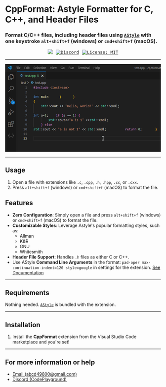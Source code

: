 # CppFormat: Astyle Formatter for C, C++, and Header Files

### Format C/C++ files, including header files using [`AStyle`](https://astyle.sourceforge.net/astyle.html) with one keystroke `alt+shift+f` (windows) or `cmd+shift+f` (macOS).

<div align="center" style="text-align:center;font-family: monospace; display: flex; align-items: center; justify-content: center; width: 100%; gap: 10px">
    <a href="https://nextjs-boilerplate-ashy-nine-64.vercel.app/demo-cpp"><img
            src="https://komarev.com/ghpvc/?username=AB498&label=DEMO&style=for-the-badge&color=CC0000" /></a>
    <a href="https://discord.gg/ZeeqSBpjU2"><img
            src="https://img.shields.io/discord/1095854826786668545?style=for-the-badge&color=0000CC" alt="Discord"></a>
    <a href="https://img.shields.io/badge/License-MIT-yellow.svg"><img
            src="https://img.shields.io/badge/License-MIT-yellow.svg?style=for-the-badge&color=00CC00" alt="License: MIT"></a>
</div>

---

![](imgs/format.gif)

---

## Usage

1. Open a file with extensions like `.c`, `.cpp`, `.h`, `.hpp`, `.cc`, or `.cxx`.
2. Press `alt+shift+f` (windows) or `cmd+shift+f` (macOS) to format the file.

## Features

- **Zero Configuration**: Simply open a file and press `alt+shift+f` (windows) or `cmd+shift+f` (macOS) to format the file.
- **Customizable Styles**: Leverage Astyle's popular formatting styles, such as:
  - Allman
  - K&R
  - GNU
  - Whitesmith
- **Header File Support**: Handles `.h` files as either C or C++.
- Use AStyle **Command Line Arguments** in the format: `pad-oper max-continuation-indent=120 style=google` in settings for the extension. [See Documentation](https://astyle.sourceforge.net/astyle.html)

---

## Requirements

Nothing needed. [`AStyle`](https://astyle.sourceforge.net/astyle.html) is bundled with the extension.

---

## Installation

1. Install the **CppFormat** extension from the Visual Studio Code marketplace and you're set!

---

## For more information or help

- [Email (abcd49800@gmail.com)](mailto:abcd49800@gmail.com)
- [Discord (CodePlayground)](https://discord.gg/ZeeqSBpjU2)
